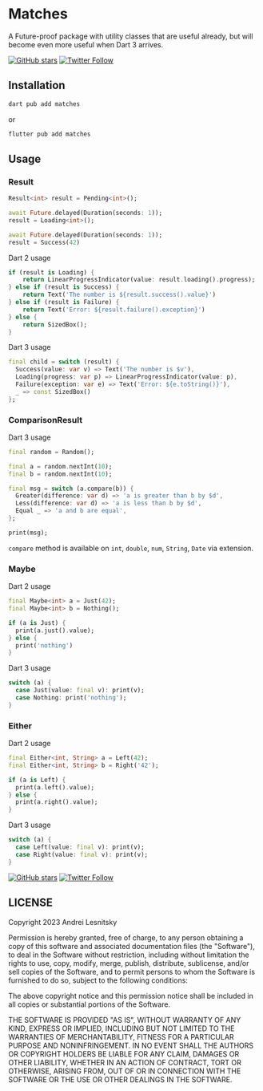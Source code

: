 # Matches

A Future-proof package with utility classes that are useful already,
but will become even more useful when Dart 3 arrives.

[![GitHub stars](https://img.shields.io/github/stars/lesnitsky/matches.svg?style=social&hash=20230321)](https://github.com/lesnitsky/matches)
[![Twitter Follow](https://img.shields.io/twitter/follow/lesnitsky_dev.svg?label=Follow%20me&style=social)](https://twitter.com/intent/follow?user_id=2615671640)

## Installation

```sh
dart pub add matches
```

or

```sh
flutter pub add matches
```

## Usage

### Result

```dart
Result<int> result = Pending<int>();

await Future.delayed(Duration(seconds: 1));
result = Loading<int>();

await Future.delayed(Duration(seconds: 1));
result = Success(42)
```

Dart 2 usage

```dart
if (result is Loading) {
    return LinearProgressIndicator(value: result.loading().progress);
} else if (result is Success) {
    return Text('The number is ${result.success().value}')
} else if (result is Failure) {
    return Text('Error: ${result.failure().exception}')
} else {
    return SizedBox();
}
```

Dart 3 usage

```dart
final child = switch (result) {
  Success(value: var v) => Text('The number is $v'),
  Loading(progress: var p) => LinearProgressIndicator(value: p),
  Failure(exception: var e) => Text('Error: ${e.toString()}'),
  _ => const SizedBox()
};

```

### ComparisonResult

Dart 3 usage

```dart
final random = Random();

final a = random.nextInt(10);
final b = random.nextInt(10);

final msg = switch (a.compare(b)) {
  Greater(difference: var d) => 'a is greater than b by $d',
  Less(difference: var d) => 'a is less than b by $d',
  Equal _ => 'a and b are equal',
};

print(msg);
```

`compare` method is available on `int`, `double`, `num`, `String`, `Date` via extension.

### Maybe

Dart 2 usage

```dart
final Maybe<int> a = Just(42);
final Maybe<int> b = Nothing();

if (a is Just) {
  print(a.just().value);
} else {
  print('nothing')
}
```

Dart 3 usage

```dart
switch (a) {
  case Just(value: final v): print(v);
  case Nothing: print('nothing');
}
```

### Either

Dart 2 usage

```dart
final Either<int, String> a = Left(42);
final Either<int, String> b = Right('42');

if (a is Left) {
  print(a.left().value);
} else {
  print(a.right().value);
}
```

Dart 3 usage

```dart
switch (a) {
  case Left(value: final v): print(v);
  case Right(value: final v): print(v);
}
```

[![GitHub stars](https://img.shields.io/github/stars/lesnitsky/matches.svg?style=social&hash=20230321)](https://github.com/lesnitsky/matches)
[![Twitter Follow](https://img.shields.io/twitter/follow/lesnitsky_dev.svg?label=Follow%20me&style=social)](https://twitter.com/lesnitsky_dev)

## LICENSE

Copyright 2023 Andrei Lesnitsky

Permission is hereby granted, free of charge, to any person obtaining a copy of this software and associated documentation files (the "Software"), to deal in the Software without restriction, including without limitation the rights to use, copy, modify, merge, publish, distribute, sublicense, and/or sell copies of the Software, and to permit persons to whom the Software is furnished to do so, subject to the following conditions:

The above copyright notice and this permission notice shall be included in all copies or substantial portions of the Software.

THE SOFTWARE IS PROVIDED "AS IS", WITHOUT WARRANTY OF ANY KIND, EXPRESS OR IMPLIED, INCLUDING BUT NOT LIMITED TO THE WARRANTIES OF MERCHANTABILITY, FITNESS FOR A PARTICULAR PURPOSE AND NONINFRINGEMENT. IN NO EVENT SHALL THE AUTHORS OR COPYRIGHT HOLDERS BE LIABLE FOR ANY CLAIM, DAMAGES OR OTHER LIABILITY, WHETHER IN AN ACTION OF CONTRACT, TORT OR OTHERWISE, ARISING FROM, OUT OF OR IN CONNECTION WITH THE SOFTWARE OR THE USE OR OTHER DEALINGS IN THE SOFTWARE.
